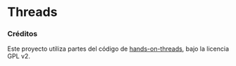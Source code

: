 # Threads

### Créditos
Este proyecto utiliza partes del código de [hands-on-threads](https://github.com/eldipa/hands-on-threads),
bajo la licencia GPL v2.